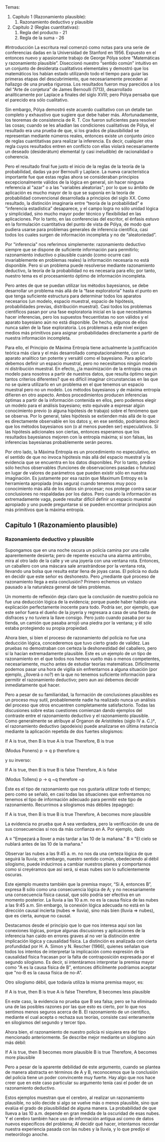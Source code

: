 Temas:
1.  Capitulo 1 (Razonamiento plausible):
	1. Razonamiento deductivo y plausible
2. Capitulo 2 (Reglas cuantitativas):
	1. Regla del producto - 21
	2. Regla de la suma - 26

#Introducción
La escritura real comenzó como notas para una serie de conferencias dadas en la Universidad de Stanford en 1956. Expuesto en el entonces nuevo y apasionante trabajo de George Pólya sobre “Matemáticas y razonamiento plausible”. Diseccionó nuestro “sentido común” intuitivo en un conjunto de desiderata cualitativos elementales y demostró que los matemáticos los habían estado utilizando todo el tiempo para guiar las primeras etapas del descubrimiento, que necesariamente preceden al hallazgo de una prueba rigurosa. Los resultados fueron muy parecidos a los del “Arte de conjetura” de James Bernoulli (1713), desarrollado analíticamente por Laplace a finales del siglo XVIII; pero Pólya pensaba que el parecido era sólo cualitativo.

Sin embargo, Pólya demostró este acuerdo cualitativo con un detalle tan completo y exhaustivo que sugiere que debe haber más. Afortunadamente, los teoremas de consistencia de R. T. Cox fueron suficientes para resolver las cosas; cuando se les añadían las condiciones cualitativas de Pólya, el resultado era una prueba de que, si los grados de plausibilidad se representan mediante números reales, entonces existe un conjunto único de reglas cuantitativas para realizar la inferencia. Es decir, cualquier otra regla cuyos resultados entren en conflicto con ellas violará necesariamente un deseado (desiderátum) elemental (y casi ineludible) de racionalidad o coherencia.

Pero el resultado final fue justo el inicio de la reglas de la teoría de la probabilidad, dadas ya por Bernoulli y Laplace. La nueva característica importante fue que estas reglas ahora se consideraban principios excepcionalmente válidos de la lógica en general, sin hacer ninguna referencia al "azar" o a las "variables aleatorias"; por lo que su ámbito de aplicación es mucho mayor de lo que se suponía en la teoría de probabilidad convencional desarrollada a principios del siglo XX. Como resultado, la distinción imaginaria entre “teoría de la probabilidad” e “inferencia estadística” desaparece, y el campo logra no sólo unidad lógica y simplicidad, sino mucho mayor poder técnico y flexibilidad en las aplicaciones. 
Por lo tanto, en las conferencias del escritor, el énfasis estuvo en la formulación cuantitativa del punto de vista de Pólya, de modo que pudiera usarse para problemas generales de inferencia científica, casi todos los cuales surgen de información incompleta y no de “aleatoriedad”.

Por "inferencia" nos referimos simplemente: razonamiento deductivo siempre que se dispone de suficiente información para permitirlo; razonamiento inductivo o plausible cuando (como ocurre casi invariablemente en problemas reales) la información necesaria no está disponible. Pero si un problema puede resolverse mediante razonamiento deductivo, la teoría de la probabilidad no es necesaria para ello; por tanto, nuestro tema es el procesamiento óptimo de información incompleta.

Pero antes de que se puedan utilizar los métodos bayesianos, se debe desarrollar un problema más allá de la “fase exploratoria” hasta el punto en que tenga suficiente estructura para determinar todos los aparatos necesarios (un modelo, espacio muestral, espacio de hipótesis, probabilidades previas, distribución muestral). Casi todos los problemas científicos pasan por una fase exploratoria inicial en la que necesitamos hacer inferencias, pero los supuestos frecuentistas no son válidos y el aparato bayesiano aún no está disponible. De hecho, algunos de ellos nunca salen de la fase exploratoria. Los problemas a este nivel exigen medios más primitivos para asignar probabilidades directamente a partir de nuestra información incompleta.

Para ello, el Principio de Máxima Entropía tiene actualmente la justificación teórica más clara y el más desarrollado computacionalmente, con un aparato analítico tan potente y versátil como el bayesiano. Para aplicarlo debemos definir un espacio muestral, pero no necesitamos ningún modelo ni distribución muestral. En efecto, ¿la maximización de la entropía crea un modelo para nosotros a partir de nuestros datos, que resulta óptimo según tantos criterios diferentes? que es difícil imaginar circunstancias en las que no se quiera utilizarlo en un problema en el que tenemos un espacio muestral pero no un modelo.
Los métodos bayesianos y de máxima entropía difieren en otro aspecto. Ambos procedimientos producen inferencias óptimas a partir de la información contenida en ellos, pero podemos elegir un modelo para el análisis bayesiano; esto equivale a expresar algún conocimiento previo (o alguna hipótesis de trabajo) sobre el fenómeno que se observa. Por lo general, tales hipótesis se extienden más allá de lo que es directamente observable en los datos y, en ese sentido, podríamos decir que los métodos bayesianos son (o al menos pueden ser) especulativos. Si las hipótesis adicionales son ciertas, entonces esperamos que los resultados bayesianos mejoren con la entropía máxima; si son falsas, las inferencias bayesianas probablemente serán peores.

Por otro lado, la Máxima Entropía es un procedimiento no especulativo, en el sentido de que no invoca hipótesis más allá del espacio muestral y la evidencia que se encuentra en los datos disponibles. Por lo tanto, predice sólo hechos observables (funciones de observaciones pasadas o futuras) en lugar de valores de parámetros que pueden existir sólo en nuestra imaginación. Es justamente por esa razón que Maximum Entropy es la herramienta apropiada (más segura) cuando tenemos muy poco conocimiento más allá de los datos sin procesar; nos protege contra sacar conclusiones no respaldadas por los datos. Pero cuando la información es extremadamente vaga, puede resultar difícil definir un espacio muestral apropiado y uno puede preguntarse si se pueden encontrar principios aún más primitivos que la máxima entropía. 
## Capitulo 1 (Razonamiento plausible)
### Razonamiento deductivo y plausible
Supongamos que en una noche oscura un policía camina por una calle aparentemente desierta; pero de repente escucha una alarma antirrobo, mira al otro lado de la calle y ve una joyería con una ventana rota. Entonces, un caballero con una máscara sale arrastrándose por la ventana rota, llevando una bolsa que resulta estar llena de joyas caras. El policía no duda en decidir que este señor es deshonesto. Pero ¿mediante qué proceso de razonamiento llega a esta conclusión? Primero echemos un vistazo pausado a la naturaleza general de tales problemas.

Un momento de reflexión deja claro que la conclusión de nuestro policía no fue una deducción lógica de la evidencia; porque puede haber habido una explicación perfectamente inocente para todo. Podría ser, por ejemplo, que este señor fuera el dueño de la joyería y regresara a casa de una fiesta de disfraces y no tuviera la llave consigo. Pero justo cuando pasaba por su tienda, un camión que pasaba arrojó una piedra por la ventana; y él sólo estaba protegiendo su propia propiedad.

Ahora bien, si bien el proceso de razonamiento del policía no fue una deducción lógica, concederemos que tuvo cierto grado de validez. Las pruebas no demostraban con certeza la deshonestidad del caballero, pero sí la hacían extremadamente plausible. Este es un ejemplo de un tipo de razonamiento en el que todos nos hemos vuelto más o menos competentes, necesariamente, mucho antes de estudiar teorías matemáticas. Difícilmente podemos pasar una hora de vigilia sin enfrentarnos a alguna situación (por ejemplo, ¿lloverá o no?) en la que no tenemos suficiente información para permitir el razonamiento deductivo; pero aun así debemos decidir inmediatamente qué hacer.

Pero a pesar de su familiaridad, la formación de conclusiones plausibles es un proceso muy sutil, probablemente nadie ha realizado nunca un análisis del proceso que otros encuentren completamente satisfactorio. Todas las discusiones sobre estas cuestiones comienzan dando ejemplos del contraste entre el razonamiento deductivo y el razonamiento plausible. Como generalmente se atribuye al Organon de Aristóteles (siglo IV a. C.)†, el razonamiento deductivo (apodeixis) puede analizarse en última instancia mediante la aplicación repetida de dos fuertes silogismos: 

If A is true, then B is true
A is true 
Therefore, B is true

(Modus Ponens)
p -> q
p
therefore q

y su inverso:

If A is true, then B is true
B is false 
Therefore, A is false

(Modus Tollens)
p -> q
~q
therefore ~p

Éste es el tipo de razonamiento que nos gustaría utilizar todo el tiempo; pero como se señaló, en casi todas las situaciones que enfrentamos no tenemos el tipo de información adecuado para permitir este tipo de razonamiento. Recurrimos a silogismos más débiles (epagoge):

If A is true, then B is true
B is true
Therefore, A becomes more plausible

La evidencia no prueba que A sea verdadera, pero la verificación de una de sus consecuencias sí nos da más confianza en A. Por ejemplo, dado

A ≡ "Empezará a llover a más tardar a las 10 de la mañana."
B ≡ "El cielo se nublará antes de las 10 de la mañana."

Observar las nubes a las 9:45 a. m. no nos da una certeza lógica de que seguirá la lluvia; sin embargo, nuestro sentido común, obedeciendo al débil silogismo, puede inducirnos a cambiar nuestros planes y comportarnos como si creyéramos que así será, si esas nubes son lo suficientemente oscuras.

Este ejemplo muestra también que la premisa mayor, “Si A, entonces B”, expresa B sólo como una consecuencia lógica de A; y no necesariamente una consecuencia física causal, que sólo podría ser efectiva en un momento posterior. La lluvia a las 10 a.m. no es la causa física de las nubes a las 9:45 a.m. Sin embargo, la conexión lógica adecuada no está en la dirección causal incierta (nubes ⇒ lluvia), sino más bien (lluvia ⇒ nubes), que es cierta, aunque no causal.

Destacamos desde el principio que lo que nos interesa aquí son las conexiones lógicas, porque algunas discusiones y aplicaciones de la inferencia han caído en errores graves al no ver la distinción entre implicación lógica y causalidad física. La distinción es analizada con cierta profundidad por H. A. Simon y N. Rescher (1966), quienes señalan que todos los intentos de interpretar la implicación como expresión de la causalidad física fracasan por la falta de contraposición expresada por el segundo silogismo. Es decir, si intentáramos interpretar la premisa mayor como "A es la causa física de B", entonces difícilmente podríamos aceptar que "no-B es la causa física de no-A". 

Otro silogismo débil, que todavía utiliza la misma premisa mayor, es:

If A is true, then B is true
A is false
Therefore, B becomes less plausible

En este caso, la evidencia no prueba que B sea falsa; pero se ha eliminado una de las posibles razones por las que esto es cierto, por lo que nos sentimos menos seguros acerca de B. El razonamiento de un científico, mediante el cual acepta o rechaza sus teorías, consiste casi enteramente en silogismos del segundo y tercer tipo. 

Ahora bien, el razonamiento de nuestro policía ni siquiera era del tipo mencionado anteriormente. Se describe mejor mediante un silogismo aún más débil:

If A is true, then B becomes more plausible
B is true
Therefore, A becomes more plausible

Pero a pesar de la aparente debilidad de este argumento, cuando se plantea de manera abstracta en términos de A y B, reconocemos que la conclusión del policía tiene un poder convincente muy fuerte. Hay algo que nos hace creer que en este caso particular su argumento tenía casi el poder de un razonamiento deductivo.

Estos ejemplos muestran que el cerebro, al realizar un razonamiento plausible, no sólo decide si algo se vuelve más o menos plausible, sino que evalúa el grado de plausibilidad de alguna manera. La probabilidad de que llueva a las 10 a.m. depende en gran medida de la oscuridad de esas nubes. Y el cerebro también hace uso de información antigua así como de datos nuevos específicos del problema; Al decidir qué hacer, intentamos recordar nuestra experiencia pasada con las nubes y la lluvia, y lo que predijo el meteorólogo anoche.

